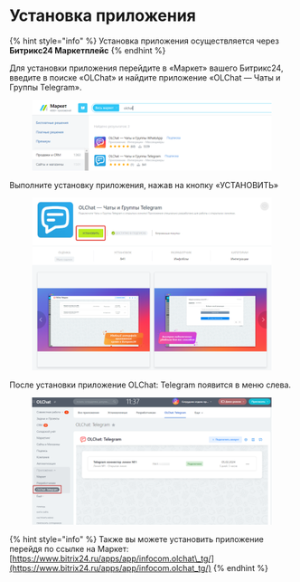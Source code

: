 # Установка приложения

{% hint style="info" %}
Установка приложения осуществляется через **Битрикс24 Маркетплейс**
{% endhint %}

Для установки приложения перейдите в «Маркет» вашего Битрикс24, введите в поиске «OLChat» и найдите приложение «OLChat — Чаты и Группы Telegram».

<figure><img src="../.gitbook/assets/2024-12-12_17-39-36.png" alt=""><figcaption></figcaption></figure>

Выполните установку приложения, нажав на кнопку «УСТАНОВИТЬ»

<figure><img src="../.gitbook/assets/image (1030).png" alt=""><figcaption></figcaption></figure>

После установки приложение OLChat: Telegram появится в меню слева.

<figure><img src="../.gitbook/assets/image (1001).png" alt=""><figcaption></figcaption></figure>

{% hint style="info" %}
Также вы можете установить приложение перейдя по ссылке на Маркет: [https://www.bitrix24.ru/apps/app/infocom.olchat\_tg/](https://www.bitrix24.ru/apps/app/infocom.olchat_tg/)
{% endhint %}
